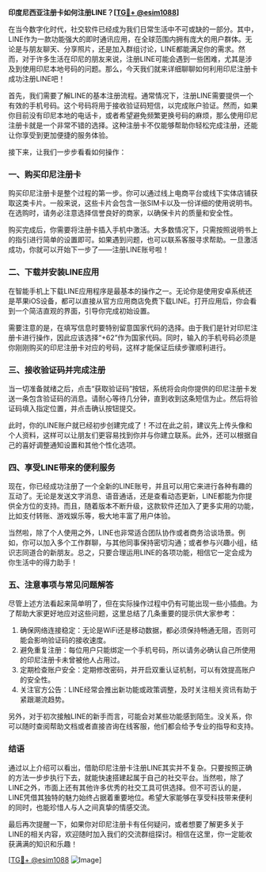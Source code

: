 **印度尼西亚注册卡如何注册LINE？[[TG💪+ @esim1088](https://t.me/s/esim1088)]**

在当今数字化时代，社交软件已经成为我们日常生活中不可或缺的一部分。其中，LINE作为一款功能强大的即时通讯应用，在全球范围内拥有庞大的用户群体。无论是与朋友聊天、分享照片，还是加入群组讨论，LINE都能满足你的需求。然而，对于许多生活在印尼的朋友来说，注册LINE可能会遇到一些困难，尤其是涉及到使用印尼本地号码的问题。那么，今天我们就来详细聊聊如何利用印尼注册卡成功注册LINE吧！

首先，我们需要了解LINE的基本注册流程。通常情况下，注册LINE需要提供一个有效的手机号码。这个号码将用于接收验证码短信，以完成账户验证。然而，如果你目前没有印尼本地的电话卡，或者希望避免频繁更换号码的麻烦，那么使用印尼注册卡就是一个非常不错的选择。这种注册卡不仅能够帮助你轻松完成注册，还能让你享受到更加便捷的服务体验。

接下来，让我们一步步看看如何操作：

### **一、购买印尼注册卡**
购买印尼注册卡是整个过程的第一步。你可以通过线上电商平台或线下实体店铺获取这类卡片。一般来说，这些卡片会包含一张SIM卡以及一份详细的使用说明书。在选购时，请务必注意选择信誉良好的商家，以确保卡片的质量和安全性。

购买完成后，你需要将注册卡插入手机中激活。大多数情况下，只需按照说明书上的指引进行简单的设置即可。如果遇到问题，也可以联系客服寻求帮助。一旦激活成功，你就可以开始下一步了——注册LINE账号啦！

### **二、下载并安装LINE应用**
在智能手机上下载LINE应用程序是最基本的操作之一。无论你是使用安卓系统还是苹果iOS设备，都可以直接从官方应用商店免费下载LINE。打开应用后，你会看到一个简洁直观的界面，引导你完成初始设置。

需要注意的是，在填写信息时要特别留意国家代码的选择。由于我们是针对印尼注册卡进行操作，因此应该选择“+62”作为国家代码。同时，输入的手机号码必须是你刚刚购买的印尼注册卡对应的号码，这样才能保证后续步骤顺利进行。

### **三、接收验证码并完成注册**
当一切准备就绪之后，点击“获取验证码”按钮，系统将会向你提供的印尼注册卡发送一条包含验证码的消息。请耐心等待几分钟，直到收到这条短信为止。然后将验证码填入指定位置，并点击确认按钮提交。

此时，你的LINE账户就已经初步创建完成了！不过在此之前，建议先上传头像和个人资料，这样可以让朋友们更容易找到你并与你建立联系。此外，还可以根据自己的喜好调整通知设置和其他个性化选项。

### **四、享受LINE带来的便利服务**
现在，你已经成功注册了一个全新的LINE账号，并且可以用它来进行各种有趣的互动了。无论是发送文字消息、语音通话，还是查看动态更新，LINE都能为你提供全方位的支持。而且，随着版本不断升级，这款软件还加入了更多实用的功能，比如支付转账、游戏娱乐等，极大地丰富了用户体验。

当然啦，除了个人使用之外，LINE也非常适合团队协作或者商务洽谈场景。例如，你可以加入多个工作群聊，与其他同事保持密切沟通；或者参与兴趣小组，结识志同道合的新朋友。总之，只要合理运用LINE的各项功能，相信它一定会成为你生活中的得力助手！

### **五、注意事项与常见问题解答**
尽管上述方法看起来简单明了，但在实际操作过程中仍有可能出现一些小插曲。为了帮助大家更好地应对这些问题，这里总结了几条重要的提示供大家参考：

1. 确保网络连接稳定：无论是WiFi还是移动数据，都必须保持畅通无阻，否则可能会影响验证码的接收速度。
2. 避免重复注册：每位用户只能绑定一个手机号码，所以请务必确认自己所使用的印尼注册卡未曾被他人占用过。
3. 定期检查账户安全：定期修改密码，并开启双重认证机制，可以有效提高账户的安全性。
4. 关注官方公告：LINE经常会推出新功能或政策调整，及时关注相关资讯有助于紧跟潮流趋势。

另外，对于初次接触LINE的新手而言，可能会对某些功能感到陌生。没关系，你可以随时查阅帮助文档或者直接咨询在线客服，他们都会给予专业的指导和支持。

### **结语**
通过以上介绍可以看出，借助印尼注册卡注册LINE其实并不复杂。只要按照正确的方法一步步执行下去，就能快速搭建起属于自己的社交平台。当然啦，除了LINE之外，市面上还有其他许多优秀的社交工具可供选择。但不可否认的是，LINE凭借其独特的魅力始终占据着重要地位。希望大家能够在享受科技带来便利的同时，也能珍惜人与人之间真挚的情感交流。

最后再次提醒一下，如果你对印尼注册卡有任何疑问，或者想要了解更多关于LINE的相关内容，欢迎随时加入我们的交流群组探讨。相信在这里，你一定能收获满满的知识和乐趣！

[[TG💪+ @esim1088](https://t.me/s/esim1088) ![Image](https://i.postimg.cc/4NQfJmqS/Snipaste-2025-05-13-00-14-12.png)]